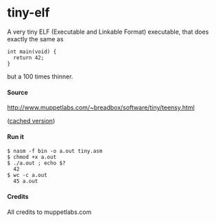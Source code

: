 tiny-elf
========
A very tiny ELF (Executable and Linkable Format) executable, that does exactly the same as
```
int main(void) {
  return 42;
}
```
but a 100 times thinner.

#### Source ####

http://www.muppetlabs.com/~breadbox/software/tiny/teensy.html

([cached version](http://webcache.googleusercontent.com/search?q=cache%3Ahttp%3A%2F%2Fwww.muppetlabs.com%2F~breadbox%2Fsoftware%2Ftiny%2Fteensy.html))

#### Run it ####

```
$ nasm -f bin -o a.out tiny.asm
$ chmod +x a.out
$ ./a.out ; echo $?
  42
$ wc -c a.out
  45 a.out
```

#### Credits ####

All credits to muppetlabs.com
